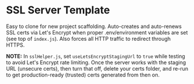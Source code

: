 # SSL Server Template

Easy to clone for new project scaffolding. Auto-creates and auto-renews SSL certs via Let's Encrypt when proper .env/environment variables are set (see top of `index.js`). Also forces all HTTP traffic to redirect through HTTPS.

**NOTE:** In `sslHelper.js`, set `useLetsEncryptStagingUrl` to `true` while testing to avoid Let's Encrypt rate limiting. Once the server works with the staging URL (unsecure certs), then turn that off, delete your certs folder, and re-run to get production-ready (trusted) certs generated from then on.